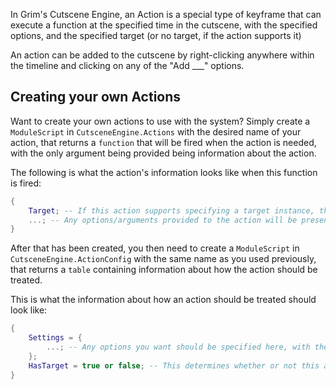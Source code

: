 In Grim's Cutscene Engine, an Action is a special type of keyframe that can execute a function at the specified time in the cutscene, with the specified options, and the specified target (or no target, if the action supports it)

An action can be added to the cutscene by right-clicking anywhere within the timeline and clicking on any of the "Add ___" options.

## Creating your own Actions

Want to create your own actions to use with the system? Simply create a `ModuleScript` in `CutsceneEngine.Actions` with the desired name of your action, that returns a `function` that will be fired when the action is needed, with the only argument being provided being information about the action.

The following is what the action's information looks like when this function is fired:

```lua
{
    Target; -- If this action supports specifying a target instance, this will be present
    ...; -- Any options/arguments provided to the action will be present as keys inside the table directly.
}
```

After that has been created, you then need to create a `ModuleScript` in `CutsceneEngine.ActionConfig` with the same name as you used previously, that returns a `table` containing information about how the action should be treated.

This is what the information about how an action should be treated should look like:

```lua
{
    Settings = {
		...; -- Any options you want should be specified here, with their names as their indexes and defaults as their values.
	};
	HasTarget = true or false; -- This determines whether or not this action requires a target instance (the target instance is determined by the editor as whatever instance is selected when the action is added).
}
```